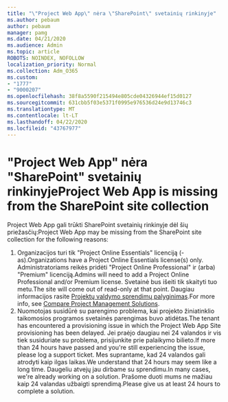 ```yaml
---
title: "\"Project Web App\" nėra \"SharePoint\" svetainių rinkinyje"
ms.author: pebaum
author: pebaum
manager: pamg
ms.date: 04/21/2020
ms.audience: Admin
ms.topic: article
ROBOTS: NOINDEX, NOFOLLOW
localization_priority: Normal
ms.collection: Adm_O365
ms.custom:
- "1777"
- "9000207"
ms.openlocfilehash: 38f8a5590f215494e805cde04326944ef15d0127
ms.sourcegitcommit: 631cbb5f03e5371f0995e976536d24e9d13746c3
ms.translationtype: MT
ms.contentlocale: lt-LT
ms.lasthandoff: 04/22/2020
ms.locfileid: "43767977"
---
```

# <a name="project-web-app-is-missing-from-the-sharepoint-site-collection"></a><span data-ttu-id="88efa-102">"Project Web App" nėra "SharePoint" svetainių rinkinyje</span><span class="sxs-lookup"><span data-stu-id="88efa-102">Project Web App is missing from the SharePoint site collection</span></span>

<span data-ttu-id="88efa-103">Project Web App gali trūkti SharePoint svetainių rinkinyje dėl šių priežasčių:</span><span class="sxs-lookup"><span data-stu-id="88efa-103">Project Web App may be missing from the SharePoint site collection for the following reasons:</span></span>

1. <span data-ttu-id="88efa-104">Organizacijos turi tik "Project Online Essentials" licenciją (-as).</span><span class="sxs-lookup"><span data-stu-id="88efa-104">Organizations have a Project Online Essentials license(s) only.</span></span> <span data-ttu-id="88efa-105">Administratoriams reikės pridėti "Project Online Professional" ir (arba) "Premium" licenciją.</span><span class="sxs-lookup"><span data-stu-id="88efa-105">Admins will need to add a Project Online Professional and/or Premium license.</span></span> <span data-ttu-id="88efa-106">Svetainė bus išeiti tik skaityti tuo metu.</span><span class="sxs-lookup"><span data-stu-id="88efa-106">The site will come out of read-only at that point.</span></span> <span data-ttu-id="88efa-107">Daugiau informacijos rasite [Projektų valdymo sprendimų palyginimas](https://products.office.com/project/compare-microsoft-project-management-software?tab=1).</span><span class="sxs-lookup"><span data-stu-id="88efa-107">For more info, see [Compare Project Management Solutions](https://products.office.com/project/compare-microsoft-project-management-software?tab=1).</span></span>
2. <span data-ttu-id="88efa-108">Nuomotojas susidūrė su parengimo problema, kai projekto žiniatinklio taikomosios programos svetainės parengimas buvo atidėtas.</span><span class="sxs-lookup"><span data-stu-id="88efa-108">The tenant has encountered a provisioning issue in which the Project Web App Site provisioning has been delayed.</span></span> <span data-ttu-id="88efa-109">Jei praėjo daugiau nei 24 valandos ir vis tiek susiduriate su problema, prisijunkite prie palaikymo bilieto.</span><span class="sxs-lookup"><span data-stu-id="88efa-109">If more than 24 hours have passed and you're still experiencing the issue, please log a support ticket.</span></span> <span data-ttu-id="88efa-110">Mes suprantame, kad 24 valandos gali atrodyti kaip ilgas laikas.</span><span class="sxs-lookup"><span data-stu-id="88efa-110">We understand that 24 hours may seem like a long time.</span></span> <span data-ttu-id="88efa-111">Daugeliu atvejų jau dirbame su sprendimu.</span><span class="sxs-lookup"><span data-stu-id="88efa-111">In many cases, we're already working on a solution.</span></span> <span data-ttu-id="88efa-112">Prašome duoti mums ne mažiau kaip 24 valandas užbaigti sprendimą.</span><span class="sxs-lookup"><span data-stu-id="88efa-112">Please give us at least 24 hours to complete a solution.</span></span>
